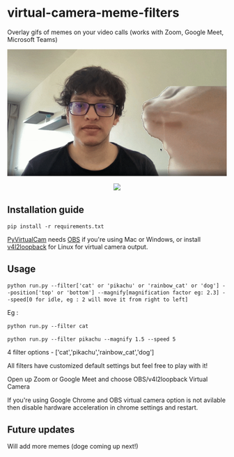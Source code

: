 # virtual-camera-meme-filters
Overlay gifs of memes on your video calls (works with Zoom, Google Meet, Microsoft Teams)

<p align="center">
  <img src="demo.gif">
</p>

<p align="center">
  <img src="demo2.gif">
</p>

## Installation guide

```
pip install -r requirements.txt
```
[PyVirtualCam](https://github.com/letmaik/pyvirtualcam) needs [OBS](https://obsproject.com/) if you're using Mac or Windows, or install [v4l2loopback](v4l2loopback) for Linux for virtual camera output. 

## Usage

```
python run.py --filter['cat' or 'pikachu' or 'rainbow_cat' or 'dog'] --position['top' or 'bottom'] --magnify[magnification factor eg: 2.3] --speed[0 for idle, eg : 2 will move it from right to left]
```

Eg :

```
python run.py --filter cat
```
```
python run.py --filter pikachu --magnify 1.5 --speed 5
```
4 filter options - ['cat','pikachu','rainbow_cat','dog']

All filters have customized default settings but feel free to play with it!



Open up Zoom or Google Meet and choose OBS/v4l2loopback Virtual Camera 

If you're using Google Chrome and OBS virtual camera option is not avilable then disable hardware acceleration in chrome settings and restart.


## Future updates
Will add more memes (doge coming up next!)
